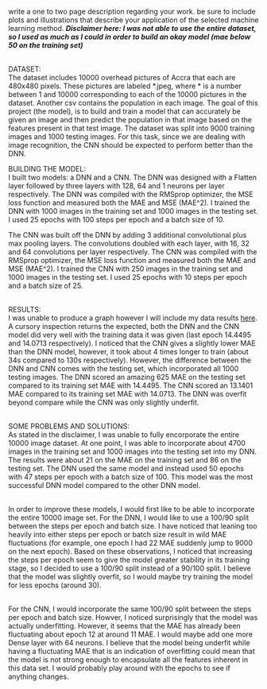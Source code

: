write a one to two page description regarding your work. be sure to include plots and illustrations that describe your application of the selected machine learning method. 
__*Disclaimer here: I was not able to use the entire dataset, so I used as much as I could in order to build an okay model (mae below 50 on the training set)*__ <br/> <br/>

DATASET: <br/>
The dataset includes 10000 overhead pictures of Accra that each are 480x480 pixels. These pictures are labeled *.jpeg, where * is a number between 1 and 10000 corresponding to each of the 10000 pictures in the dataset. Another csv contains the population in each image. The goal of this project (the model), is to build and train a model that can accurately be given an image and then predict the population in that image based on the features present in that test image. The dataset was split into 9000 training images and 1000 testing images. For this task, since we are dealing with image recognition, the CNN should be expected to perform better than the DNN. 

BUILDING THE MODEL: <br/>
I built two models: a DNN and a CNN. The DNN was designed with a Flatten layer followed by three layers with 128, 64 and 1 neurons per layer respectively. The DNN was compiled with the RMSprop optimizer, the MSE loss function and measured both the MAE and MSE (MAE^2). I trained the DNN with 1000 images in the training set and 1000 images in the testing set. I used 25 epochs with 100 steps per epoch and a batch size of 10. <br/>

The CNN was built off the DNN by adding 3 additional convolutional plus max pooling layers. The convolutions doubled with each layer, with 16, 32 and 64 convolutions per layer respectively. The CNN was compiled with the RMSprop optimizer, the MSE loss function and measured both the MAE and MSE (MAE^2). I trained the CNN with 250 images in the training set and 1000 images in the testing set. I used 25 epochs with 10 steps per epoch and a batch size of 25. <br/> <br/>

RESULTS: <br/>
I was unable to produce a graph however I will include my data results [here](https://ashuang2013.github.io/public/Project3Data). A cursory inspection returns the expected, both the DNN and the CNN model did very well with the training data it was given (last epoch 14.4495 and 14.0713 respectively). I noticed that the CNN gives a slightly lower MAE than the DNN model, however, it took about 4 times longer to train (about 34s compared to 130s respectively). However, the difference between the DNN and CNN comes with the testing set, which incorporated all 1000 testing images. The DNN scored an amazing 625 MAE on the testing set compared to its training set MAE with 14.4495. The CNN scored an 13.1401 MAE compared to its training set MAE with 14.0713. The DNN was overfit beyond compare while the CNN was only slightly underfit. <br/> <br/>

SOME PROBLEMS AND SOLUTIONS: <br/>
As stated in the disclaimer, I was unable to fully encorporate the entire 10000 image dataset. At one point, I was able to incorporate about 4700 images in the training set and 1000 images into the testing set into my DNN. The results were about 21 on the MAE on the training set and 86 on the testing set. The DNN used the same model and instead used 50 epochs with 47 steps per epoch with a batch size of 100. This model was the most successful DNN model compared to the other DNN model. <br/><br/>

In order to improve these models, I would first like to be able to incorporate the entire 10000 image set. For the DNN, I would like to use a 100/90 split between the steps per epoch and batch size. I have noticed that leaning too heavily into either steps per epoch or batch size result in wild MAE fluctuations (for example, one epoch I had 22 MAE suddenly jump to 9000 on the next epoch). Based on these observations, I noticed that increasing the steps per epoch seem to give the model greater stability in its training stage, so I decided to use a 100/90 split instead of a 90/100 split. I believe that the model was slightly overfit, so I would maybe try training the model for less epochs (around 30). <br/> <br/>

For the CNN, I would incorporate the same 100/90 split between the steps per epoch and batch size. Howver, I noticed surprisingly that the model was actually underfitting. However, it seems that the MAE has already been fluctuating about epoch 12 at around 11 MAE. I would maybe add one more Dense layer with 64 neurons. I believe that the model being underfit while having a fluctuating MAE that is an indication of overfitting could mean that the model is not strong enough to encapsulate all the features inherent in this data set. I would probably play around with the epochs to see if anything changes. 
